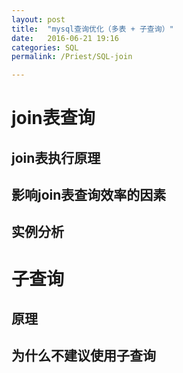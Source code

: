 ```yaml
---
layout: post
title:  "mysql查询优化（多表 + 子查询）"
date:   2016-06-21 19:16
categories: SQL
permalink: /Priest/SQL-join

---
```

 
join表查询
=========
	
join表执行原理
--------

影响join表查询效率的因素
--------

实例分析
---------

 
子查询
======

原理
-------
为什么不建议使用子查询
-----------